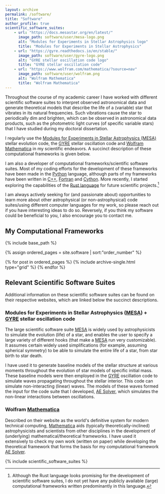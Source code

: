 ```yaml
---
layout: archive
permalink: /software/
title: "Software"
author_profile: true
scientific_software_suites:
    - url: "https://docs.mesastar.org/en/latest/"
      image_path: software/user/mesa-logo.png
      alt: "Modules for Experiments in Stellar Astrophysics logo"
      title: "Modules for Experiments in Stellar Astrophysics"
    - url: "https://gyre.readthedocs.io/en/stable/"
      image_path: software/user/gyre-logo.png
      alt: "GYRE stellar oscillation code logo"
      title: "GYRE stellar oscillation code"
    - url: "https://www.wolfram.com/mathematica/?source=nav"
      image_path: software/user/wolfram.png
      alt: "Wolfram Mathematica"
      title: "Wolfram Mathematica"
---
```


Throughout the course of my academic career I have worked with different scientific software suites to interpret observed astronomical data and generate theoretical models that describe the life of a (variable) star that vibrates in its natural frequencies.
Such vibrations cause the star to periodically dim and brighten, which can be observed in astronomical data products, such as the photometric light curves (of specific variable stars) that I have studied during my doctoral dissertation.

I regularly use the [Modules for Experiments in Stellar Astrophysics (MESA)](https://docs.mesastar.org/en/stable/) stellar evolution code, the [GYRE](https://gyre.readthedocs.io/en/stable/) stellar oscillation code and [Wolfram Mathematica](https://www.wolfram.com/mathematica/) in my scientific endeavors.
A succinct description of these computational frameworks is given below.

I am also a developer of computational frameworks/scientific software suites.
Most of my coding efforts for the development of these frameworks have been made in the [Python]() language, although parts of my frameworks have been written in [C++](https://isocpp.org/), [Fortran](https://fortran-lang.org/) and [Cython](https://cython.org).
More recently, I started exploring the capabilities of the [Rust language](https://www.rust-lang.org) for future scientific projects.[^1]

I am always actively seeking for (and passionate about) opportunities to learn more about other astrophysical (or non-astrophysical) code suites/using different computer languages for my work, so please reach out if you have interesting ideas to do so.
Reversely, if you think my software could be beneficial to you, I also encourage you to contact me.

[^1]: Although the Rust language looks promising for the development of scientific software suites, I do not yet have any publicly available (large) computational frameworks written predominantly in this language.

<nbsp>

## My Computational Frameworks

{% include base_path %}

{% assign ordered_pages = site.software | sort:"order_number" %}

{% for post in ordered_pages %}
  {% include archive-single.html type="grid" %}
{% endfor %}

<nbsp>

## Relevant Scientific Software Suites

Additional information on these scientific software suites can be found on their respective websites, which are linked below the succinct descriptions.

### Modules for Experiments in Stellar Astrophysics ([MESA](https://docs.mesastar.org/en/latest/)) + [GYRE](https://gyre.readthedocs.io/en/stable/) stellar oscillation code

The large scientific software suite [MESA](https://docs.mesastar.org/en/latest/) is widely used by astrophysicists to simulate the evolution (life) of a star, and enables the user to specify a large variety of different hooks (that make a [MESA](https://docs.mesastar.org/en/latest/) run very customizable).
It assumes certain widely used simplifications (for example, assuming spherical symmetry) to be able to simulate the entire life of a star, from star birth to star death.

I have used it to generate baseline models of the stellar structure at various moments throughout the evolution of star models of specific initial mass.
These baseline models were then employed in the [GYRE](https://gyre.readthedocs.io/en/stable/) oscillation code to simulate waves propagating throughout the stellar interior.
This code can simulate non-interacting (linear) waves.
The models of these waves formed the input for the code suite that I developed, [AE Solver](https://github.com/JVB11/AESolver), which simulates the non-linear interactions between oscillations.

### Wolfram [Mathematica](https://www.wolfram.com/mathematica/?source=nav)

Described on their website as the world's definitive system for modern technical computing, [Mathematica](https://www.wolfram.com/mathematica/?source=nav) aids (typically theoretically-inclined) astrophysicists and scientists from other disciplines in the development of (underlying) mathematical/theoretical frameworks.
I have used it extensively to check my own work (written on paper) while developing the theoretical framework that forms the basis for my computational framework [AE Solver](https://github.com/JVB11/AESolver).

{% include scientific_software_suites %}
